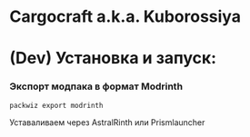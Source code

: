 # Cargocraft a.k.a. Kuborossiya

# (Dev) Установка и запуск:
### Экспорт модпака в формат Modrinth
`packwiz export modrinth`

Уставаливаем через AstralRinth или Prismlauncher



